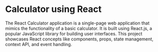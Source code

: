 # Calculator using React

The React Calculator application is a single-page web application that mimics the functionality of a basic calculator. It is built using React.js, a popular JavaScript library for building user interfaces. This project showcases React concepts like components, props, state management, context API, and event handling.
